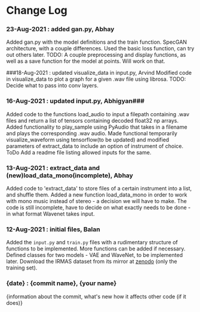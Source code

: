 # Change Log

### 23-Aug-2021 : added gan.py, Abhay
Added gan.py with the model definitions and the train function. SpecGAN architecture, with a couple differences. Used the basic loss function, can try out others later. 
TODO: A couple preprocessing and display functions, as well as a save function for the model at points. Will work on that.

###18-Aug-2021 : updated visualize_data in input.py, Arvind
Modified code in visualize_data to plot a graph for a given .wav file using librosa. TODO: Decide what to pass into conv layers.

### 16-Aug-2021 : updated input.py, Abhigyan###
Added code to the functions load_audio to input a filepath containing .wav files and return a list of tensors containing decoded float32 np arrays. Added functionality to play_sample using PyAudio that takes in a filename and plays the corresponding .wav audio. Made functional temporarily visualize_waveform using tensorflow(to be updated) and modified parameters of extract_data to include an option of instrument of choice. ToDo Add a readme file listing allowed inputs for the same.   

### 13-Aug-2021 : extract_data and (new)load_data_mono(incomplete), Abhay
Added code to 'extract_data' to store files of a certain instrument into a list, and shuffle them. Added a new function load_data_mono in order to work with mono music instead of stereo - a decision we will have to make. The code is still incomplete, have to decide on what exactly needs to be done - in what format Wavenet takes input. 
### 12-Aug-2021 : initial files, Balan
Added the `input.py` and `train.py` files with a rudimentary structure of functions to be implemented. More functions can be added if necessary. Defined classes for two models - VAE and WaveNet, to be implemented later. Download the IRMAS dataset from its mirror at [zenodo](https://zenodo.org/record/1290750#.YRQW1XUzbmx) (only the training set).

### {date} : {commit name}, {your name}
  {information about the commit, what\'s new how it affects other code (if it does)}
